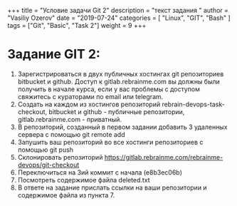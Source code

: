 ﻿+++
title = "Условие задачи Git 2"
description = "текст задания "
author = "Vasiliy Ozerov"
date = "2019-07-24"
categories = [ "Linux", "GIT", "Bash" ]
tags = ["Git", "Basic", "Task 2"]
weight = 9
+++


Задание GIT 2:
========


1. Зарегистрироваться в двух публичных хостингах git репозиториев bitbucket и github. Доступ к gitlab.rebrainme.com вы должны были получить в начале курса, если у вас проблемы с доступом свяжитесь с кураторами по email или telegram.
2. Создать на каждом из хостингов репозиторий rebrain-devops-task-checkout, bitbucket и github - публичные репозитории, gitlab.rebrainme.com - приватный.
3. В репозиторий, созданный в первом задании добавить 3 удаленных сервера с помощью git remote add
4. Запушить ваш репозиторий во все хостинги репозиториев с помощью git push
5. Склонировать репозиторий https://gitlab.rebrainme.com/rebrainme-devops/git-checkout
6. Переключиться на 3ий коммит с начала (e8b3ec06b)
7. Посмотреть содержимое файла deleted.txt
8. В ответе на задание прислать ссылки на ваши репозитории и содержимое файла из пункта 7.